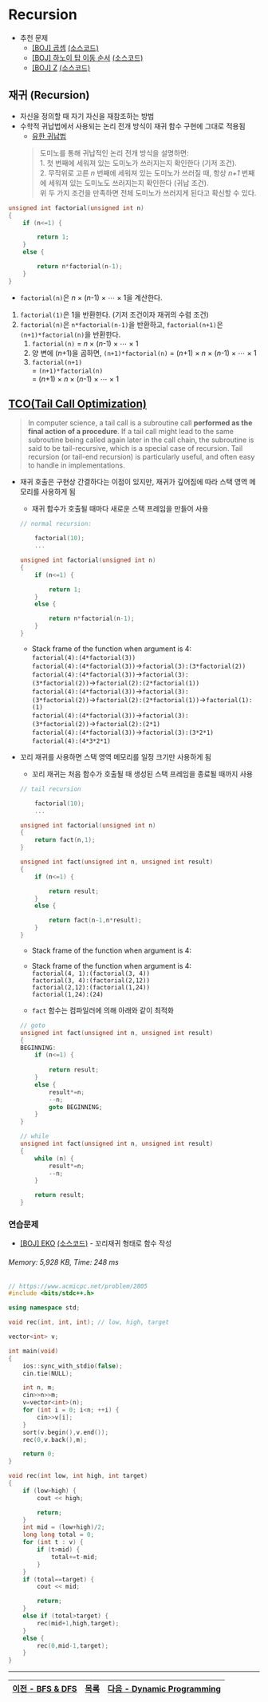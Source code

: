 # Recursion
* 추천 문제
    * [[BOJ] 곱셈](https://www.acmicpc.net/problem/1629) [(소스코드)](./src/mul.cpp)
    * [[BOJ] 하노이 탑 이동 순서](https://www.acmicpc.net/problem/11729) [(소스코드)](./src/hanoi.cpp)
    * [[BOJ] Z](https://www.acmicpc.net/problem/1074) [(소스코드)](./src/z.cpp)

## 재귀 (Recursion)
* 자신을 정의할 때 자기 자신을 재참조하는 방법
* 수학적 귀납법에서 사용되는 논리 전개 방식이 재귀 함수 구현에 그대로 적용됨
    * [유한 귀납법](https://namu.wiki/w/%EC%88%98%ED%95%99%EC%A0%81%20%EA%B7%80%EB%82%A9%EB%B2%95#s-1.1)
    > 도미노를 통해 귀납적인 논리 전개 방식을 설명하면:<br>
      1. 첫 번째에 세워져 있는 도미노가 쓰러지는지 확인한다 (기저 조건).<br>
      2. 무작위로 고른 <i>n</i> 번째에 세워져 있는 도미노가 쓰러질 때, 항상 <i>n+1</i> 번째에 세워져 있는 도미노도 쓰러지는지 확인한다 (귀납 조건). <br>
      위 두 가지 조건을 만족하면 전체 도미노가 쓰러지게 된다고 확신할 수 있다. 
```c++
unsigned int factorial(unsigned int n)
{
    if (n<=1) {

        return 1;
    }
    else {

        return n*factorial(n-1);
    }
}
```
* `factorial(n)`은 <i>n</i> × (<i>n</i>-1) × ⋯ × 1을 계산한다. 
1. `factorial(1)`은 1을 반환한다. (기저 조건이자 재귀의 수렴 조건)
2. `factorial(n)`은 `n*factorial(n-1)`을 반환하고, `factorial(n+1)`은 `(n+1)*factorial(n)`을 반환한다. 
    1. `factorial(n)` = <i>n</i> × (<i>n</i>-1) × ⋯ × 1
    2. 양 변에 (<i>n</i>+1)을 곱하면, `(n+1)*factorial(n)` = (<i>n</i>+1) × <i>n</i> × (<i>n</i>-1) × ⋯ × 1
    3. `factorial(n+1)`<br>
    = `(n+1)*factorial(n)`<br>
    = (<i>n</i>+1) × <i>n</i> × (<i>n</i>-1) × ⋯ × 1



## [TCO(Tail Call Optimization)](https://stackoverflow.com/q/310974/783743)
> In computer science, a tail call is a subroutine call <b>performed as the final action of a procedure</b>. If a tail call might lead to the same subroutine being called again later in the call chain, the subroutine is said to be tail-recursive, which is a special case of recursion. Tail recursion (or tail-end recursion) is particularly useful, and often easy to handle in implementations.

* 재귀 호출은 구현상 간결하다는 이점이 있지만, 재귀가 깊어짐에 따라 스택 영역 메모리를 사용하게 됨
    * 재귀 함수가 호출될 때마다 새로운 스택 프레임을 만들어 사용
    ```c++
    // normal recursion:

        factorial(10);
        ...

    unsigned int factorial(unsigned int n)
    {
        if (n<=1) {

            return 1;
        }
        else {

            return n*factorial(n-1);
        }
    }
    ```
    * Stack frame of the function when argument is 4:<br>
    `factorial(4):(4*factorial(3))`<br>
    `factorial(4):(4*factorial(3))`→`factorial(3):(3*factorial(2))`<br>
    `factorial(4):(4*factorial(3))`→`factorial(3):(3*factorial(2))`→`factorial(2):(2*factorial(1))`<br>
    `factorial(4):(4*factorial(3))`→`factorial(3):(3*factorial(2))`→`factorial(2):(2*factorial(1))`→`factorial(1):(1)`<br>
    `factorial(4):(4*factorial(3))`→`factorial(3):(3*factorial(2))`→`factorial(2):(2*1)`<br>
    `factorial(4):(4*factorial(3))`→`factorial(3):(3*2*1)`<br>
    `factorial(4):(4*3*2*1)`<br>

* 꼬리 재귀를 사용하면 스택 영역 메모리를 일정 크기만 사용하게 됨
    * 꼬리 재귀는 처음 함수가 호출될 때 생성된 스택 프레임을 종료될 때까지 사용
    ```c++
    // tail recursion

        factorial(10);
        ...

    unsigned int factorial(unsigned int n)
    {
        return fact(n,1);
    }
    
    unsigned int fact(unsigned int n, unsigned int result)
    {
        if (n<=1) {

            return result;
        }
        else {

            return fact(n-1,n*result);
        }
    }
    ```
    * Stack frame of the function when argument is 4:<br>
    * Stack frame of the function when argument is 4:<br>
    `factorial(4, 1):(factorial(3, 4))`<br>
    `factorial(3, 4):(factorial(2,12))`<br>
    `factorial(2,12):(factorial(1,24))`<br>
    `factorial(1,24):(24)`<br>

    * `fact` 함수는 컴파일러에 의해 아래와 같이 최적화
    ```c++
    // goto
    unsigned int fact(unsigned int n, unsigned int result)
    {
    BEGINNING:
        if (n<=1) {
            
            return result;
        }
        else {
            result*=n;
            --n;
            goto BEGINNING;
        }
    }
    ```
    ```c++
    // while
    unsigned int fact(unsigned int n, unsigned int result)
    {
        while (n) {
            result*=n;
            --n;
        }

        return result;
    }
    ```

### 연습문제
* [[BOJ] EKO](https://www.acmicpc.net/problem/2805) [(소스코드)](./src/eko.cpp) - 꼬리재귀 형태로 함수 작성 
###### Memory: 5,928 KB, Time: 248 ms
```c++
// https://www.acmicpc.net/problem/2805
#include <bits/stdc++.h>

using namespace std;

void rec(int, int, int); // low, high, target

vector<int> v;

int main(void)
{
    ios::sync_with_stdio(false);
    cin.tie(NULL);

    int n, m;
    cin>>n>>m;
    v=vector<int>(n);
    for (int i = 0; i<n; ++i) {
        cin>>v[i];
    }
    sort(v.begin(),v.end());
    rec(0,v.back(),m);

    return 0;
}

void rec(int low, int high, int target)
{
    if (low>high) {
        cout << high;

        return;
    }
    int mid = (low+high)/2;
    long long total = 0;
    for (int t : v) {
        if (t>mid) {
            total+=t-mid;
        }
    }
    if (total==target) {
        cout << mid;

        return;
    }
    else if (total>target) {
        rec(mid+1,high,target);
    }
    else {
        rec(0,mid-1,target);
    }
}
```

---
|[이전 - BFS & DFS](/bfs_dfs/)|[목록](https://github.com/RyanJeong/CP#index)|[다음 - Dynamic Programming](/dp/)|
|-|-|-|